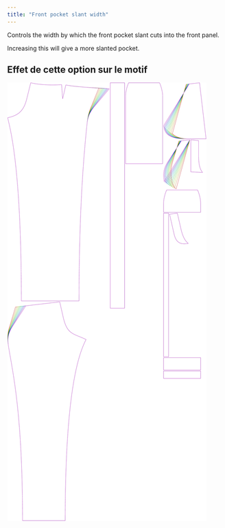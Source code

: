 ```yaml
---
title: "Front pocket slant width"
---
```


Controls the width by which the front pocket slant cuts into the front panel.

Increasing this will give a more slanted pocket.

## Effet de cette option sur le motif

![This image shows the effect of this option by superimposing several variants that have a different value for this option](charlie_frontpocketslantwidth_sample.svg "Effect of this option on the pattern")
